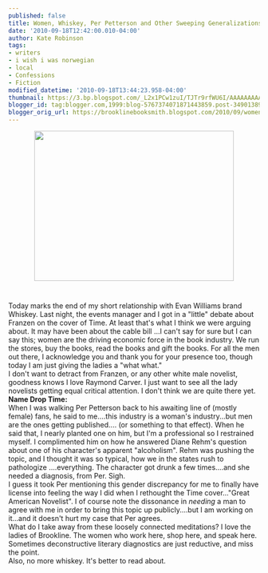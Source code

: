 ```yaml
---
published: false
title: Women, Whiskey, Per Petterson and Other Sweeping Generalizations.
date: '2010-09-18T12:42:00.010-04:00'
author: Kate Robinson
tags:
- writers
- i wish i was norwegian
- local
- Confessions
- Fiction
modified_datetime: '2010-09-18T13:44:23.958-04:00'
thumbnail: https://3.bp.blogspot.com/_L2x1PCw1zuI/TJTr9rfWU6I/AAAAAAAAAIQ/qF4RJoq_ZdU/s72-c/1owl.jpg
blogger_id: tag:blogger.com,1999:blog-5767374071871443859.post-3490138937508127925
blogger_orig_url: https://brooklinebooksmith.blogspot.com/2010/09/women-whiskey-per-petterson-and-other.html
---
```


<a href="https://3.bp.blogspot.com/_L2x1PCw1zuI/TJTr9rfWU6I/AAAAAAAAAIQ/qF4RJoq_ZdU/s1600/1owl.jpg"><img style="TEXT-ALIGN: center; MARGIN: 0px auto 10px; WIDTH: 400px; DISPLAY: block; HEIGHT: 300px; CURSOR: hand" id="BLOGGER_PHOTO_ID_5518294888314459042" border="0" alt="" src="https://3.bp.blogspot.com/_L2x1PCw1zuI/TJTr9rfWU6I/AAAAAAAAAIQ/qF4RJoq_ZdU/s400/1owl.jpg" /></a><br /><div>Today marks the end of my short relationship with Evan Williams brand Whiskey. Last night, the events manager and I got in a "little" debate about Franzen on the cover of Time. At least that's what I think we were arguing about. It may have been about the cable bill ...I can't say for sure but I can say this; women are the driving economic force in the book industry. We run the stores, buy the books, read the books and gift the books. For all the men out there, I acknowledge you and thank you for your presence too, though today I am just giving the ladies a "what what."</div><div></div><div></div><div>I don't want to detract from Franzen, or any other white male novelist, goodness knows I love Raymond Carver. I just want to see all the lady novelists getting equal critical attention. I don't think we are quite there yet. </div><div></div><div><strong>Name Drop Time:</strong></div><div></div><div>When I was walking Per Petterson back to his awaiting line of (mostly female) fans, he said to me....this industry is a woman's industry...but men are the ones getting published.... (or something to that effect). When he said that, I nearly planted one on him, but I'm a professional so I restrained myself. I complimented him on how he answered Diane Rehm's question about one of his character's apparent "alcoholism". Rehm was pushing the topic, and I thought it was so typical, how we in the states rush to pathologize ....everything. The character got drunk a few times....and she needed a diagnosis, from Per. Sigh.</div><div></div><div>I guess it took Per mentioning this gender discrepancy for me to finally have license into feeling the way I did when I rethought the Time cover..."Great American Novelist". I of course note the dissonance in <em>needing</em> a man to agree with me in order to bring this topic up publicly....but I am working on it...and it doesn't hurt my case that Per agrees. </div><div></div><div>What do I take away from these loosely connected meditations? I love the ladies of Brookline. The women who work here, shop here, and speak here. Sometimes deconstructive literary diagnostics are just reductive, and miss the point.</div><div></div><div></div><div></div><div></div><div></div><div></div><div>Also, no more whiskey. It's better to read about.</div>
